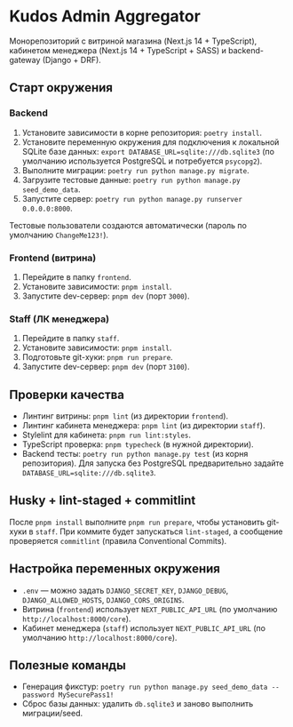 # Kudos Admin Aggregator

Монорепозиторий с витриной магазина (Next.js 14 + TypeScript), кабинетом менеджера (Next.js 14 +
TypeScript + SASS) и backend-gateway (Django + DRF).

## Старт окружения

### Backend

1. Установите зависимости в корне репозитория: `poetry install`.
2. Установите переменную окружения для подключения к локальной SQLite базе данных:
   `export DATABASE_URL=sqlite:///db.sqlite3` (по умолчанию используется PostgreSQL и
   потребуется `psycopg2`).
3. Выполните миграции: `poetry run python manage.py migrate`.
4. Загрузите тестовые данные: `poetry run python manage.py seed_demo_data`.
5. Запустите сервер: `poetry run python manage.py runserver 0.0.0.0:8000`.

Тестовые пользователи создаются автоматически (пароль по умолчанию `ChangeMe123!`).

### Frontend (витрина)

1. Перейдите в папку `frontend`.
2. Установите зависимости: `pnpm install`.
3. Запустите dev-сервер: `pnpm dev` (порт `3000`).

### Staff (ЛК менеджера)

1. Перейдите в папку `staff`.
2. Установите зависимости: `pnpm install`.
3. Подготовьте git-хуки: `pnpm run prepare`.
4. Запустите dev-сервер: `pnpm dev` (порт `3100`).

## Проверки качества

- Линтинг витрины: `pnpm lint` (из директории `frontend`).
- Линтинг кабинета менеджера: `pnpm lint` (из директории `staff`).
- Stylelint для кабинета: `pnpm run lint:styles`.
- TypeScript проверка: `pnpm typecheck` (в нужной директории).
- Backend тесты: `poetry run python manage.py test` (из корня репозитория). Для запуска
  без PostgreSQL предварительно задайте `DATABASE_URL=sqlite:///db.sqlite3`.

## Husky + lint-staged + commitlint

После `pnpm install` выполните `pnpm run prepare`, чтобы установить git-хуки в `staff`. При коммите будет запускаться `lint-staged`, а сообщение проверяется `commitlint` (правила Conventional Commits).

## Настройка переменных окружения

- `.env` — можно задать `DJANGO_SECRET_KEY`, `DJANGO_DEBUG`, `DJANGO_ALLOWED_HOSTS`, `DJANGO_CORS_ORIGINS`.
- Витрина (`frontend`) использует `NEXT_PUBLIC_API_URL` (по умолчанию `http://localhost:8000/core`).
- Кабинет менеджера (`staff`) использует `NEXT_PUBLIC_API_URL` (по умолчанию `http://localhost:8000/core`).

## Полезные команды

- Генерация фикстур: `poetry run python manage.py seed_demo_data --password MySecurePass1!`
- Сброс базы данных: удалить `db.sqlite3` и заново выполнить миграции/seed.
